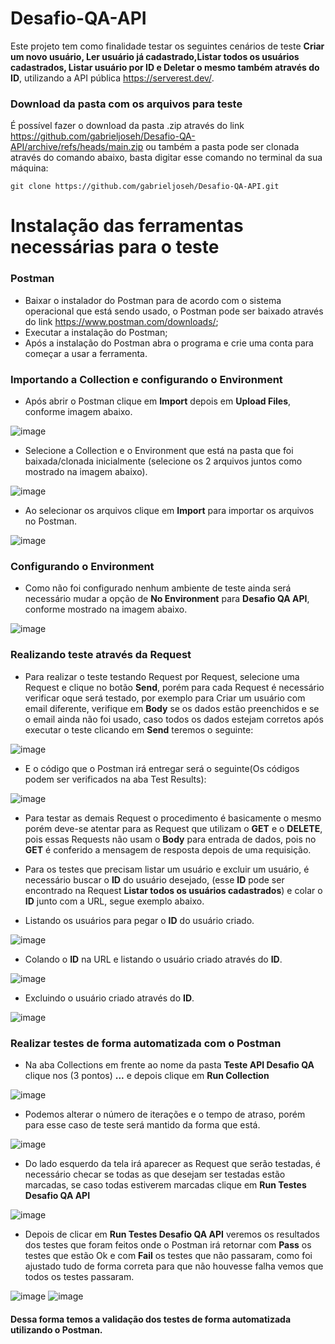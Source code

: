 # Desafio-QA-API

Este projeto tem como finalidade testar os seguintes cenários de teste **Criar um novo usuário, Ler usuário já cadastrado,Listar todos os usuários cadastrados, Listar usuário por ID e Deletar o mesmo também através do ID**, utilizando a API pública https://serverest.dev/.

### Download da pasta com os arquivos para teste

É possível fazer o download da pasta .zip através do link https://github.com/gabrieljoseh/Desafio-QA-API/archive/refs/heads/main.zip ou também a pasta pode ser clonada através do comando abaixo, basta digitar esse comando no terminal da sua máquina:
```
git clone https://github.com/gabrieljoseh/Desafio-QA-API.git
```

# Instalação das ferramentas necessárias para o teste

### Postman

- Baixar o instalador do Postman para de acordo com o sistema operacional que está sendo usado, o Postman pode ser baixado através do link https://www.postman.com/downloads/;
- Executar a instalação do Postman;
- Após a instalação do Postman abra o programa e crie uma conta para começar a usar a ferramenta.

### Importando a Collection e configurando o Environment

- Após abrir o Postman clique em **Import** depois em **Upload Files**, conforme imagem abaixo.

![image](https://user-images.githubusercontent.com/110433514/183310196-5aadd55c-e768-4b05-9f34-ed6f1a3eec40.png)

- Selecione a Collection e o Environment que está na pasta que foi baixada/clonada inicialmente (selecione os 2 arquivos juntos como mostrado na imagem abaixo).

![image](https://user-images.githubusercontent.com/110433514/183310313-cd2d0cdc-e773-47bc-930d-dfa78ed949f0.png)

- Ao selecionar os arquivos clique em **Import** para importar os arquivos no Postman.

![image](https://user-images.githubusercontent.com/110433514/183310407-c88037b3-642d-4d79-8060-811ce86a9636.png)

### Configurando o Environment

- Como não foi configurado nenhum ambiente de teste ainda será necessário mudar a opção de **No Environment** para **Desafio QA API**, conforme mostrado na imagem abaixo.

![image](https://user-images.githubusercontent.com/110433514/183310547-ec69915e-891b-4f0e-af44-e19edd522ff6.png)

### Realizando teste através da Request

- Para realizar o teste testando Request por Request, selecione uma Request e clique no botão **Send**, porém para cada Request é necessário verificar oque será testado, por exemplo para Criar um usuário com email diferente, verifique em **Body** se os dados estão preenchidos e se o email ainda não foi usado, caso todos os dados estejam corretos após executar o teste clicando em **Send** teremos o seguinte:

![image](https://user-images.githubusercontent.com/110433514/183310897-951de492-94bc-497d-95a5-ec03bab9d983.png)

- E o código que o Postman irá entregar será o seguinte(Os códigos podem ser verificados na aba Test Results):

![image](https://user-images.githubusercontent.com/110433514/183310939-441ef9f0-311c-4e4c-aa66-6f899e27ac6c.png)

- Para testar as demais Request o procedimento é basicamente o mesmo porém deve-se atentar para as Request que utilizam o **GET** e o **DELETE**, pois essas Requests não usam o **Body** para entrada de dados, pois no **GET** é conferido a mensagem de resposta depois de uma requisição.

- Para os testes que precisam listar um usuário e excluir um usuário, é necessário buscar o **ID** do usuário desejado, (esse **ID** pode ser encontrado na Request **Listar todos os usuários cadastrados**) e colar o **ID** junto com a URL, segue exemplo abaixo.

- Listando os usuários para pegar o **ID** do usuário criado.

![image](https://user-images.githubusercontent.com/110433514/183312290-036cf69d-b876-4249-8d7e-269417c6159a.png)

- Colando o **ID** na URL e listando o usuário criado através do **ID**.

![image](https://user-images.githubusercontent.com/110433514/183312396-0e3eb8b0-94cb-4d0c-bb96-2cd21462e80b.png)

- Excluindo o usuário criado através do **ID**.

![image](https://user-images.githubusercontent.com/110433514/183312476-0d30b78e-4072-4064-b8b8-db7728b688d7.png)

### Realizar testes de forma automatizada com o Postman

- Na aba Collections em frente ao nome da pasta **Teste API Desafio QA** clique nos (3 pontos) **...** e depois clique em **Run Collection**

![image](https://user-images.githubusercontent.com/110433514/183312700-883e1873-df77-4c0d-80e6-a4fa28f482cf.png)

- Podemos alterar o número de iterações e o tempo de atraso, porém para esse caso de teste será mantido da forma que está.

![image](https://user-images.githubusercontent.com/110433514/183312846-5005ef50-1f8a-423b-a177-e2ed24c65253.png)

- Do lado esquerdo da tela irá aparecer as Request que serão testadas, é necessário checar se todas as que desejam ser testadas estão marcadas, se caso todas estiverem marcadas clique em **Run Testes Desafio QA API**

![image](https://user-images.githubusercontent.com/110433514/183312979-b0675bb6-029a-41c1-895c-96f3cf760d27.png)

- Depois de clicar em **Run Testes Desafio QA API** veremos os resultados dos testes que foram feitos onde o Postman irá retornar com **Pass** os testes que estão Ok e com **Fail** os testes que não passaram, como foi ajustado tudo de forma correta para que não houvesse falha vemos que todos os testes passaram.

![image](https://user-images.githubusercontent.com/110433514/183313167-8ac06376-ce6b-45d6-8c9f-4f106fa4cff3.png)
![image](https://user-images.githubusercontent.com/110433514/183313193-9f3c77d7-3874-44cd-a9d1-eca839de1d73.png)

#### Dessa forma temos a validação dos testes de forma automatizada utilizando o Postman.









